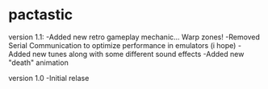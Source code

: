 # pactastic
version 1.1:
-Added new retro gameplay mechanic... Warp zones!
-Removed Serial Communication to optimize performance in emulators (i hope)
-Added new tunes along with some different sound effects
-Added new "death" animation

version 1.0
-Initial relase
